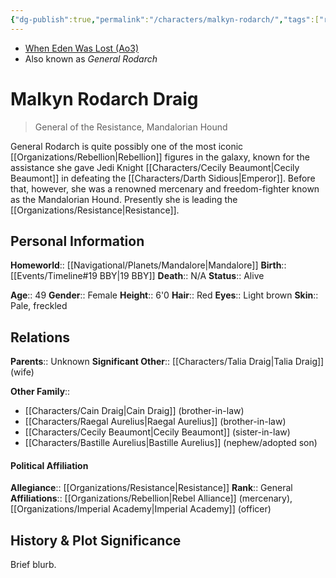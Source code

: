 ```yaml
---
{"dg-publish":true,"permalink":"/characters/malkyn-rodarch/","tags":["resistance","general","mercenary","character"],"noteIcon":"saber1"}
---
```


- [When Eden Was Lost (Ao3)](https://archiveofourown.org/works/19334440)
- Also known as *General Rodarch*
# Malkyn Rodarch Draig
>General of the Resistance, Mandalorian Hound

General Rodarch is quite possibly one of the most iconic [[Organizations/Rebellion\|Rebellion]] figures in the galaxy, known for the assistance she gave Jedi Knight [[Characters/Cecily Beaumont\|Cecily Beaumont]] in defeating the [[Characters/Darth Sidious\|Emperor]]. Before that, however, she was a renowned mercenary and freedom-fighter known as the Mandalorian Hound. Presently she is leading the [[Organizations/Resistance\|Resistance]]. 
## Personal Information

**Homeworld**::  [[Navigational/Planets/Mandalore\|Mandalore]]
**Birth**::  [[Events/Timeline#19 BBY\|19 BBY]]
**Death**::  N/A
**Status**::  Alive

**Age**::  49
**Gender**::  Female
**Height**::  6'0
**Hair**::  Red
**Eyes**::  Light brown
**Skin**::  Pale, freckled

## Relations

**Parents**::  Unknown
**Significant Other**::  [[Characters/Talia Draig\|Talia Draig]] (wife)

**Other Family**:: 
- [[Characters/Cain Draig\|Cain Draig]] (brother-in-law)
- [[Characters/Raegal Aurelius\|Raegal Aurelius]] (brother-in-law)
- [[Characters/Cecily Beaumont\|Cecily Beaumont]] (sister-in-law)
- [[Characters/Bastille Aurelius\|Bastille Aurelius]] (nephew/adopted son)

#### Political Affiliation

**Allegiance**::  [[Organizations/Resistance\|Resistance]]
**Rank**::  General
**Affiliations**::  [[Organizations/Rebellion\|Rebel Alliance]] (mercenary), [[Organizations/Imperial Academy\|Imperial Academy]] (officer)

## History & Plot Significance
Brief blurb.